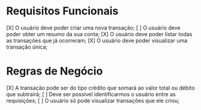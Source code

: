 # Requisitos Funcionais

[X] O usuário deve poder criar uma nova transação;
[ ] O usuário deve poder obter um resumo da sua conta;
[X] O usuário deve poder listar todas as transações que já ocorreram;
[X] O usuário deve poder visualizar uma transação única;

# Regras de Negócio

[X] A transação pode ser do tipo crédito que somará ao valor total ou débito que subtrairá;
[ ] Deve ser possível identificarmos o usuário entre as requisições;
[ ] O usuário só pode visualizar transações que ele criou;

